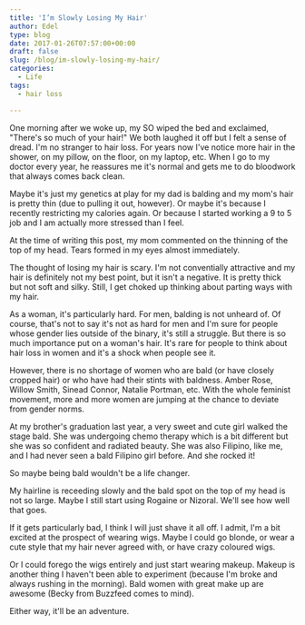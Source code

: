 ```yaml
---
title: 'I’m Slowly Losing My Hair'
author: Edel
type: blog
date: 2017-01-26T07:57:00+00:00
draft: false
slug: /blog/im-slowly-losing-my-hair/
categories:
  - Life
tags:
  - hair loss

---
```

One morning after we woke up, my SO wiped the bed and exclaimed, "There's so much of your hair!" We both laughed it off but I felt a sense of dread. I'm no stranger to hair loss. For years now I've notice more hair in the shower, on my pillow, on the floor, on my laptop, etc. When I go to my doctor every year, he reassures me it's normal and gets me to do bloodwork that always comes back clean.

Maybe it's just my genetics at play for my dad is balding and my mom's hair is pretty thin (due to pulling it out, however). Or maybe it's because I recently restricting my calories again. Or because I started working a 9 to 5 job and I am actually more stressed than I feel.

At the time of writing this post, my mom commented on the thinning of the top of my head. Tears formed in my eyes almost immediately.

The thought of losing my hair is scary. I'm not conventially attractive and my hair is definitely not my best point, but it isn't a negative. It is pretty thick but not soft and silky. Still, I get choked up thinking about parting ways with my hair.

As a woman, it's particularly hard. For men, balding is not unheard of. Of course, that's not to say it's not as hard for men and I'm sure for people whose gender lies outside of the binary, it's still a struggle. But there is so much importance put on a woman's hair. It's rare for people to think about hair loss in women and it's a shock when people see it.

However, there is no shortage of women who are bald (or have closely cropped hair) or who have had their stints with baldness. Amber Rose, Willow Smith, Sinead Connor, Natalie Portman, etc. With the whole feminist movement, more and more women are jumping at the chance to deviate from gender norms.

At my brother's graduation last year, a very sweet and cute girl walked the stage bald. She was undergoing chemo therapy which is a bit different but she was so confident and radiated beauty. She was also Filipino, like me, and I had never seen a bald Filipino girl before. And she rocked it!

So maybe being bald wouldn't be a life changer.

My hairline is receeding slowly and the bald spot on the top of my head is not so large. Maybe I still start using Rogaine or Nizoral. We'll see how well that goes.

If it gets particularly bad, I think I will just shave it all off. I admit, I'm a bit excited at the prospect of wearing wigs. Maybe I could go blonde, or wear a cute style that my hair never agreed with, or have crazy coloured wigs.

Or I could forego the wigs entirely and just start wearing makeup. Makeup is another thing I haven't been able to experiment (because I'm broke and always rushing in the morning). Bald women with great make up are awesome (Becky from Buzzfeed comes to mind).

Either way, it'll be an adventure.
